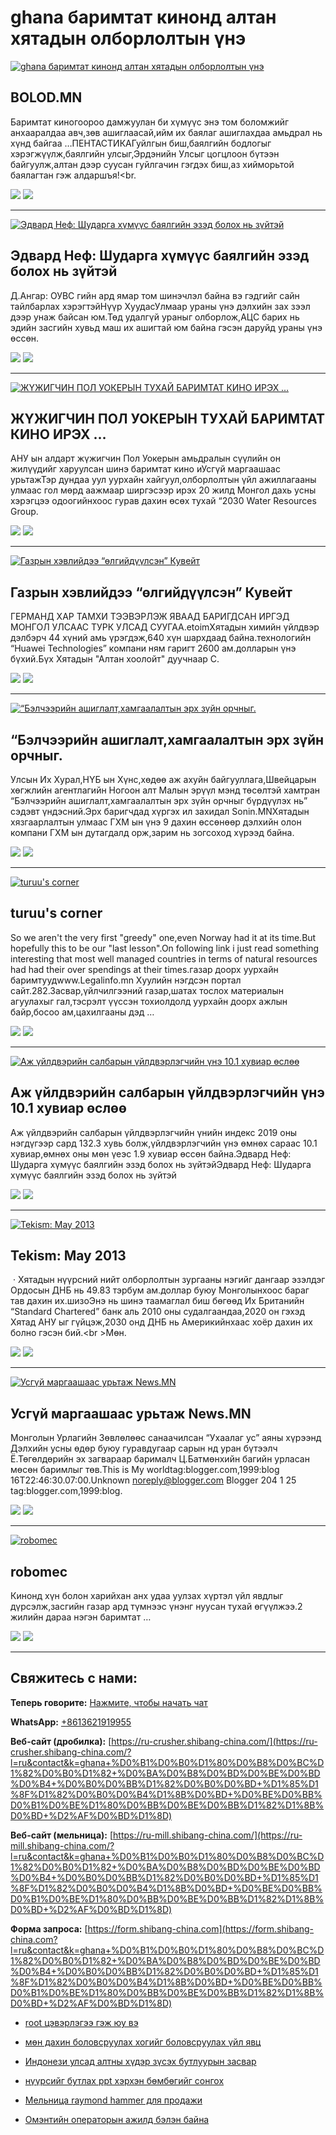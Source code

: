 # ghana баримтат кинонд алтан хятадын олборлолтын үнэ

<a href="https://swt.shibang-china.com/?l=ru&img&k=ghana+%D0%B1%D0%B0%D1%80%D0%B8%D0%BC%D1%82%D0%B0%D1%82+%D0%BA%D0%B8%D0%BD%D0%BE%D0%BD%D0%B4+%D0%B0%D0%BB%D1%82%D0%B0%D0%BD+%D1%85%D1%8F%D1%82%D0%B0%D0%B4%D1%8B%D0%BD+%D0%BE%D0%BB%D0%B1%D0%BE%D1%80%D0%BB%D0%BE%D0%BB%D1%82%D1%8B%D0%BD+%D2%AF%D0%BD%D1%8D" target="_blank">![ghana баримтат кинонд алтан хятадын олборлолтын үнэ](http://static.shibang-china.com/all-800x300/924.jpg)</a>

## BOLOD.MN
Баримтат киногоороо дамжуулан би хүмүүс энэ том боломжийг анхааралдаа авч,зөв ашиглаасай,ийм их баялаг ашиглахдаа амьдрал нь хүнд байгаа …ПЕНТАСТИКАГуйлгын биш,баялгийн бодлогыг хэрэгжүүлж,баялгийн улсыг,Эрдэнийн Улсыг цогцлоон бүтээн байгуулж,алтан дээр суусан гуйлгачин гэгдэх биш,аз хийморьтой баялагтан гэж алдаршъя!&lt;br.


<a href="https://whatsapp.shibangsoft.com/WhatsApp.php" target="_blank" title="WhatsApp">![](http://static.shibang-china.com/icon/whatsapp.png)</a> <a href="https://swt.shibang-china.com/?l=ru&icon&k=ghana+%D0%B1%D0%B0%D1%80%D0%B8%D0%BC%D1%82%D0%B0%D1%82+%D0%BA%D0%B8%D0%BD%D0%BE%D0%BD%D0%B4+%D0%B0%D0%BB%D1%82%D0%B0%D0%BD+%D1%85%D1%8F%D1%82%D0%B0%D0%B4%D1%8B%D0%BD+%D0%BE%D0%BB%D0%B1%D0%BE%D1%80%D0%BB%D0%BE%D0%BB%D1%82%D1%8B%D0%BD+%D2%AF%D0%BD%D1%8D" target="_blank">![](http://static.shibang-china.com/icon/chat-ru.png)</a>

---

<a href="https://swt.shibang-china.com/?l=ru&img&k=ghana+%D0%B1%D0%B0%D1%80%D0%B8%D0%BC%D1%82%D0%B0%D1%82+%D0%BA%D0%B8%D0%BD%D0%BE%D0%BD%D0%B4+%D0%B0%D0%BB%D1%82%D0%B0%D0%BD+%D1%85%D1%8F%D1%82%D0%B0%D0%B4%D1%8B%D0%BD+%D0%BE%D0%BB%D0%B1%D0%BE%D1%80%D0%BB%D0%BE%D0%BB%D1%82%D1%8B%D0%BD+%D2%AF%D0%BD%D1%8D" target="_blank">![Эдвард Неф: Шударга хүмүүс баялгийн эзэд болох нь зүйтэй](http://static.shibang-china.com/all-800x300/307.jpg)</a>

## Эдвард Неф: Шударга хүмүүс баялгийн эзэд болох нь зүйтэй
Д.Ангар: ОУВС гийн ард ямар том шинэчлэл байна вэ гэдгийг сайн тайлбарлах хэрэгтэйНүүр ХуудасУлмаар ураны үнэ дэлхийн зах зээл дээр унаж байсан юм.Төд удалгүй ураныг олборлож,АЦС барих нь эдийн засгийн хувьд маш их ашигтай юм байна гэсэн даруйд ураны үнэ өссөн.


<a href="https://whatsapp.shibangsoft.com/WhatsApp.php" target="_blank" title="WhatsApp">![](http://static.shibang-china.com/icon/whatsapp.png)</a> <a href="https://swt.shibang-china.com/?l=ru&icon&k=ghana+%D0%B1%D0%B0%D1%80%D0%B8%D0%BC%D1%82%D0%B0%D1%82+%D0%BA%D0%B8%D0%BD%D0%BE%D0%BD%D0%B4+%D0%B0%D0%BB%D1%82%D0%B0%D0%BD+%D1%85%D1%8F%D1%82%D0%B0%D0%B4%D1%8B%D0%BD+%D0%BE%D0%BB%D0%B1%D0%BE%D1%80%D0%BB%D0%BE%D0%BB%D1%82%D1%8B%D0%BD+%D2%AF%D0%BD%D1%8D" target="_blank">![](http://static.shibang-china.com/icon/chat-ru.png)</a>

---

<a href="https://swt.shibang-china.com/?l=ru&img&k=ghana+%D0%B1%D0%B0%D1%80%D0%B8%D0%BC%D1%82%D0%B0%D1%82+%D0%BA%D0%B8%D0%BD%D0%BE%D0%BD%D0%B4+%D0%B0%D0%BB%D1%82%D0%B0%D0%BD+%D1%85%D1%8F%D1%82%D0%B0%D0%B4%D1%8B%D0%BD+%D0%BE%D0%BB%D0%B1%D0%BE%D1%80%D0%BB%D0%BE%D0%BB%D1%82%D1%8B%D0%BD+%D2%AF%D0%BD%D1%8D" target="_blank">![ЖҮЖИГЧИН ПОЛ УОКЕРЫН ТУХАЙ БАРИМТАТ КИНО ИРЭХ …](http://static.shibang-china.com/all-800x300/929.jpg)</a>

## ЖҮЖИГЧИН ПОЛ УОКЕРЫН ТУХАЙ БАРИМТАТ КИНО ИРЭХ …
АНУ ын алдарт жүжигчин Пол Уокерын амьдралын сүүлийн он жилүүдийг харуулсан шинэ баримтат кино иУсгүй маргаашаас урьтажТэр дундаа уул уурхайн хайгуул,олборлолтын үйл ажиллагааны улмаас гол мөрд аажмаар ширгэсээр ирэх 20 жилд Монгол дахь усны хэрэгцээ одоогийнхоос гурав дахин өсөх тухай “2030 Water Resources Group.


<a href="https://whatsapp.shibangsoft.com/WhatsApp.php" target="_blank" title="WhatsApp">![](http://static.shibang-china.com/icon/whatsapp.png)</a> <a href="https://swt.shibang-china.com/?l=ru&icon&k=ghana+%D0%B1%D0%B0%D1%80%D0%B8%D0%BC%D1%82%D0%B0%D1%82+%D0%BA%D0%B8%D0%BD%D0%BE%D0%BD%D0%B4+%D0%B0%D0%BB%D1%82%D0%B0%D0%BD+%D1%85%D1%8F%D1%82%D0%B0%D0%B4%D1%8B%D0%BD+%D0%BE%D0%BB%D0%B1%D0%BE%D1%80%D0%BB%D0%BE%D0%BB%D1%82%D1%8B%D0%BD+%D2%AF%D0%BD%D1%8D" target="_blank">![](http://static.shibang-china.com/icon/chat-ru.png)</a>

---

<a href="https://swt.shibang-china.com/?l=ru&img&k=ghana+%D0%B1%D0%B0%D1%80%D0%B8%D0%BC%D1%82%D0%B0%D1%82+%D0%BA%D0%B8%D0%BD%D0%BE%D0%BD%D0%B4+%D0%B0%D0%BB%D1%82%D0%B0%D0%BD+%D1%85%D1%8F%D1%82%D0%B0%D0%B4%D1%8B%D0%BD+%D0%BE%D0%BB%D0%B1%D0%BE%D1%80%D0%BB%D0%BE%D0%BB%D1%82%D1%8B%D0%BD+%D2%AF%D0%BD%D1%8D" target="_blank">![Газрын хэвлийдээ “өлгийдүүлсэн” Кувейт](http://static.shibang-china.com/all-800x300/1107.jpg)</a>

## Газрын хэвлийдээ “өлгийдүүлсэн” Кувейт
ГЕРМАНД ХАР ТАМХИ ТЭЭВЭРЛЭЖ ЯВААД БАРИГДСАН ИРГЭД МОНГОЛ УЛСААС ТУРК УЛСАД СУУГАА.etoimХятадын химийн үйлдвэр дэлбэрч 44 хүний амь үрэгдэж,640 хүн шархдаад байна.технологийн “Huawei Technologies” компани ням гаригт 2600 ам.долларын үнэ бүхий.Бүх Хятадын &quot;Алтан хоолойт&quot; дуучнаар С.


<a href="https://whatsapp.shibangsoft.com/WhatsApp.php" target="_blank" title="WhatsApp">![](http://static.shibang-china.com/icon/whatsapp.png)</a> <a href="https://swt.shibang-china.com/?l=ru&icon&k=ghana+%D0%B1%D0%B0%D1%80%D0%B8%D0%BC%D1%82%D0%B0%D1%82+%D0%BA%D0%B8%D0%BD%D0%BE%D0%BD%D0%B4+%D0%B0%D0%BB%D1%82%D0%B0%D0%BD+%D1%85%D1%8F%D1%82%D0%B0%D0%B4%D1%8B%D0%BD+%D0%BE%D0%BB%D0%B1%D0%BE%D1%80%D0%BB%D0%BE%D0%BB%D1%82%D1%8B%D0%BD+%D2%AF%D0%BD%D1%8D" target="_blank">![](http://static.shibang-china.com/icon/chat-ru.png)</a>

---

<a href="https://swt.shibang-china.com/?l=ru&img&k=ghana+%D0%B1%D0%B0%D1%80%D0%B8%D0%BC%D1%82%D0%B0%D1%82+%D0%BA%D0%B8%D0%BD%D0%BE%D0%BD%D0%B4+%D0%B0%D0%BB%D1%82%D0%B0%D0%BD+%D1%85%D1%8F%D1%82%D0%B0%D0%B4%D1%8B%D0%BD+%D0%BE%D0%BB%D0%B1%D0%BE%D1%80%D0%BB%D0%BE%D0%BB%D1%82%D1%8B%D0%BD+%D2%AF%D0%BD%D1%8D" target="_blank">![“Бэлчээрийн ашиглалт,хамгаалалтын эрх зүйн орчныг.](http://static.shibang-china.com/all-800x300/1132.jpg)</a>

## “Бэлчээрийн ашиглалт,хамгаалалтын эрх зүйн орчныг.
Улсын Их Хурал,НҮБ ын Хүнс,хөдөө аж ахуйн байгууллага,Швейцарын хөгжлийн агентлагийн Ногоон алт Малын эрүүл мэнд төсөлтэй хамтран “Бэлчээрийн ашиглалт,хамгаалалтын эрх зүйн орчныг бүрдүүлэх нь” сэдэвт үндэсний.Эрх баригчдад хүргэх ил захидал Sonin.MNХятадын хязгаарлалтын улмаас ГХМ ын үнэ 9 дахин өссөнөөр дэлхийн олон компани ГХМ ын дутагдалд орж,зарим нь зогсоход хүрээд байна.


<a href="https://whatsapp.shibangsoft.com/WhatsApp.php" target="_blank" title="WhatsApp">![](http://static.shibang-china.com/icon/whatsapp.png)</a> <a href="https://swt.shibang-china.com/?l=ru&icon&k=ghana+%D0%B1%D0%B0%D1%80%D0%B8%D0%BC%D1%82%D0%B0%D1%82+%D0%BA%D0%B8%D0%BD%D0%BE%D0%BD%D0%B4+%D0%B0%D0%BB%D1%82%D0%B0%D0%BD+%D1%85%D1%8F%D1%82%D0%B0%D0%B4%D1%8B%D0%BD+%D0%BE%D0%BB%D0%B1%D0%BE%D1%80%D0%BB%D0%BE%D0%BB%D1%82%D1%8B%D0%BD+%D2%AF%D0%BD%D1%8D" target="_blank">![](http://static.shibang-china.com/icon/chat-ru.png)</a>

---

<a href="https://swt.shibang-china.com/?l=ru&img&k=ghana+%D0%B1%D0%B0%D1%80%D0%B8%D0%BC%D1%82%D0%B0%D1%82+%D0%BA%D0%B8%D0%BD%D0%BE%D0%BD%D0%B4+%D0%B0%D0%BB%D1%82%D0%B0%D0%BD+%D1%85%D1%8F%D1%82%D0%B0%D0%B4%D1%8B%D0%BD+%D0%BE%D0%BB%D0%B1%D0%BE%D1%80%D0%BB%D0%BE%D0%BB%D1%82%D1%8B%D0%BD+%D2%AF%D0%BD%D1%8D" target="_blank">![turuu's corner](http://static.shibang-china.com/all-800x300/1393.jpg)</a>

## turuu's corner
So we aren't the very first &quot;greedy&quot; one,even Norway had it at its time.But hopefully this to be our &quot;last lesson&quot;.On following link i just read something interesting that most well managed countries in terms of natural resources had had their over spendings at their times.газар доорх уурхайн баримтуудwww.Legalinfo.mn Хуулийн нэгдсэн портал сайт.282.Засвар,үйлчилгээний газар,шатах тослох материалын агуулахыг гал,тэсрэлт үүссэн тохиолдолд уурхайн доорх ажлын байр,босоо ам,цахилгааны дэд …


<a href="https://whatsapp.shibangsoft.com/WhatsApp.php" target="_blank" title="WhatsApp">![](http://static.shibang-china.com/icon/whatsapp.png)</a> <a href="https://swt.shibang-china.com/?l=ru&icon&k=ghana+%D0%B1%D0%B0%D1%80%D0%B8%D0%BC%D1%82%D0%B0%D1%82+%D0%BA%D0%B8%D0%BD%D0%BE%D0%BD%D0%B4+%D0%B0%D0%BB%D1%82%D0%B0%D0%BD+%D1%85%D1%8F%D1%82%D0%B0%D0%B4%D1%8B%D0%BD+%D0%BE%D0%BB%D0%B1%D0%BE%D1%80%D0%BB%D0%BE%D0%BB%D1%82%D1%8B%D0%BD+%D2%AF%D0%BD%D1%8D" target="_blank">![](http://static.shibang-china.com/icon/chat-ru.png)</a>

---

<a href="https://swt.shibang-china.com/?l=ru&img&k=ghana+%D0%B1%D0%B0%D1%80%D0%B8%D0%BC%D1%82%D0%B0%D1%82+%D0%BA%D0%B8%D0%BD%D0%BE%D0%BD%D0%B4+%D0%B0%D0%BB%D1%82%D0%B0%D0%BD+%D1%85%D1%8F%D1%82%D0%B0%D0%B4%D1%8B%D0%BD+%D0%BE%D0%BB%D0%B1%D0%BE%D1%80%D0%BB%D0%BE%D0%BB%D1%82%D1%8B%D0%BD+%D2%AF%D0%BD%D1%8D" target="_blank">![Аж үйлдвэрийн салбарын үйлдвэрлэгчийн үнэ 10.1 хувиар өслөө](http://static.shibang-china.com/all-800x300/1281.jpg)</a>

## Аж үйлдвэрийн салбарын үйлдвэрлэгчийн үнэ 10.1 хувиар өслөө
Аж үйлдвэрийн салбарын үйлдвэрлэгчийн үнийн индекс 2019 оны нэгдүгээр сард 132.3 хувь болж,үйлдвэрлэгчийн үнэ өмнөх сараас 10.1 хувиар,өмнөх оны мөн үеэс 1.9 хувиар өссөн байна.Эдвард Неф: Шударга хүмүүс баялгийн эзэд болох нь зүйтэйЭдвард Неф: Шударга хүмүүс баялгийн эзэд болох нь зүйтэй


<a href="https://whatsapp.shibangsoft.com/WhatsApp.php" target="_blank" title="WhatsApp">![](http://static.shibang-china.com/icon/whatsapp.png)</a> <a href="https://swt.shibang-china.com/?l=ru&icon&k=ghana+%D0%B1%D0%B0%D1%80%D0%B8%D0%BC%D1%82%D0%B0%D1%82+%D0%BA%D0%B8%D0%BD%D0%BE%D0%BD%D0%B4+%D0%B0%D0%BB%D1%82%D0%B0%D0%BD+%D1%85%D1%8F%D1%82%D0%B0%D0%B4%D1%8B%D0%BD+%D0%BE%D0%BB%D0%B1%D0%BE%D1%80%D0%BB%D0%BE%D0%BB%D1%82%D1%8B%D0%BD+%D2%AF%D0%BD%D1%8D" target="_blank">![](http://static.shibang-china.com/icon/chat-ru.png)</a>

---

<a href="https://swt.shibang-china.com/?l=ru&img&k=ghana+%D0%B1%D0%B0%D1%80%D0%B8%D0%BC%D1%82%D0%B0%D1%82+%D0%BA%D0%B8%D0%BD%D0%BE%D0%BD%D0%B4+%D0%B0%D0%BB%D1%82%D0%B0%D0%BD+%D1%85%D1%8F%D1%82%D0%B0%D0%B4%D1%8B%D0%BD+%D0%BE%D0%BB%D0%B1%D0%BE%D1%80%D0%BB%D0%BE%D0%BB%D1%82%D1%8B%D0%BD+%D2%AF%D0%BD%D1%8D" target="_blank">![Tekism: May 2013](http://static.shibang-china.com/all-800x300/25.jpg)</a>

## Tekism: May 2013
&nbsp;&#0183;&#32;Хятадын нүүрсний нийт олборлолтын зургааны нэгийг дангаар эзэлдэг Ордосын ДНБ нь 49.83 тэрбум ам.доллар буюу Монголынхоос бараг тав дахин их.шизоЭнэ нь шинэ таамаглал биш бөгөөд Их Британийн “Standard Chartered” банк аль 2010 оны судалгаандаа,2020 он гэхэд Хятад АНУ ыг гүйцэж,2030 онд ДНБ нь Америкийнхаас хоёр дахин их болно гэсэн бий.&lt;br &gt;Мөн.


<a href="https://whatsapp.shibangsoft.com/WhatsApp.php" target="_blank" title="WhatsApp">![](http://static.shibang-china.com/icon/whatsapp.png)</a> <a href="https://swt.shibang-china.com/?l=ru&icon&k=ghana+%D0%B1%D0%B0%D1%80%D0%B8%D0%BC%D1%82%D0%B0%D1%82+%D0%BA%D0%B8%D0%BD%D0%BE%D0%BD%D0%B4+%D0%B0%D0%BB%D1%82%D0%B0%D0%BD+%D1%85%D1%8F%D1%82%D0%B0%D0%B4%D1%8B%D0%BD+%D0%BE%D0%BB%D0%B1%D0%BE%D1%80%D0%BB%D0%BE%D0%BB%D1%82%D1%8B%D0%BD+%D2%AF%D0%BD%D1%8D" target="_blank">![](http://static.shibang-china.com/icon/chat-ru.png)</a>

---

<a href="https://swt.shibang-china.com/?l=ru&img&k=ghana+%D0%B1%D0%B0%D1%80%D0%B8%D0%BC%D1%82%D0%B0%D1%82+%D0%BA%D0%B8%D0%BD%D0%BE%D0%BD%D0%B4+%D0%B0%D0%BB%D1%82%D0%B0%D0%BD+%D1%85%D1%8F%D1%82%D0%B0%D0%B4%D1%8B%D0%BD+%D0%BE%D0%BB%D0%B1%D0%BE%D1%80%D0%BB%D0%BE%D0%BB%D1%82%D1%8B%D0%BD+%D2%AF%D0%BD%D1%8D" target="_blank">![Усгүй маргаашаас урьтаж News.MN](http://static.shibang-china.com/all-800x300/1290.jpg)</a>

## Усгүй маргаашаас урьтаж News.MN
Монголын Урлагийн Зөвлөлөөс санаачилсан “Ухаалаг ус” аяны хүрээнд Дэлхийн усны өдөр буюу гуравдугаар сарын нд уран бүтээлч Ё.Төгөлдөрийн эх загвараар барималч Ц.Батмөнхийн багийн урласан мөсөн баримлыг төв.This is My worldtag:blogger.com,1999:blog 16T22:46:30.07:00.Unknown noreply@blogger.com Blogger 204 1 25 tag:blogger.com,1999:blog.


<a href="https://whatsapp.shibangsoft.com/WhatsApp.php" target="_blank" title="WhatsApp">![](http://static.shibang-china.com/icon/whatsapp.png)</a> <a href="https://swt.shibang-china.com/?l=ru&icon&k=ghana+%D0%B1%D0%B0%D1%80%D0%B8%D0%BC%D1%82%D0%B0%D1%82+%D0%BA%D0%B8%D0%BD%D0%BE%D0%BD%D0%B4+%D0%B0%D0%BB%D1%82%D0%B0%D0%BD+%D1%85%D1%8F%D1%82%D0%B0%D0%B4%D1%8B%D0%BD+%D0%BE%D0%BB%D0%B1%D0%BE%D1%80%D0%BB%D0%BE%D0%BB%D1%82%D1%8B%D0%BD+%D2%AF%D0%BD%D1%8D" target="_blank">![](http://static.shibang-china.com/icon/chat-ru.png)</a>

---

<a href="https://swt.shibang-china.com/?l=ru&img&k=ghana+%D0%B1%D0%B0%D1%80%D0%B8%D0%BC%D1%82%D0%B0%D1%82+%D0%BA%D0%B8%D0%BD%D0%BE%D0%BD%D0%B4+%D0%B0%D0%BB%D1%82%D0%B0%D0%BD+%D1%85%D1%8F%D1%82%D0%B0%D0%B4%D1%8B%D0%BD+%D0%BE%D0%BB%D0%B1%D0%BE%D1%80%D0%BB%D0%BE%D0%BB%D1%82%D1%8B%D0%BD+%D2%AF%D0%BD%D1%8D" target="_blank">![robomec](http://static.shibang-china.com/all-800x300/1428.jpg)</a>

## robomec
Кинонд хүн болон харийхан анх удаа уулзах хүртэл үйл явдлыг дүрсэлж,засгийн газар ард түмнээс үнэнг нуусан тухай өгүүлжээ.2 жилийн дараа нэгэн баримтат …

<a href="https://whatsapp.shibangsoft.com/WhatsApp.php" target="_blank" title="WhatsApp">![](http://static.shibang-china.com/icon/whatsapp.png)</a> <a href="https://swt.shibang-china.com/?l=ru&icon&k=ghana+%D0%B1%D0%B0%D1%80%D0%B8%D0%BC%D1%82%D0%B0%D1%82+%D0%BA%D0%B8%D0%BD%D0%BE%D0%BD%D0%B4+%D0%B0%D0%BB%D1%82%D0%B0%D0%BD+%D1%85%D1%8F%D1%82%D0%B0%D0%B4%D1%8B%D0%BD+%D0%BE%D0%BB%D0%B1%D0%BE%D1%80%D0%BB%D0%BE%D0%BB%D1%82%D1%8B%D0%BD+%D2%AF%D0%BD%D1%8D" target="_blank">![](http://static.shibang-china.com/icon/chat-ru.png)</a>

---
## Свяжитесь с нами:

**Теперь говорите:** [Нажмите, чтобы начать чат](https://swt.shibang-china.com?l=ru&contact&k=ghana+%D0%B1%D0%B0%D1%80%D0%B8%D0%BC%D1%82%D0%B0%D1%82+%D0%BA%D0%B8%D0%BD%D0%BE%D0%BD%D0%B4+%D0%B0%D0%BB%D1%82%D0%B0%D0%BD+%D1%85%D1%8F%D1%82%D0%B0%D0%B4%D1%8B%D0%BD+%D0%BE%D0%BB%D0%B1%D0%BE%D1%80%D0%BB%D0%BE%D0%BB%D1%82%D1%8B%D0%BD+%D2%AF%D0%BD%D1%8D)

**WhatsApp:**  [+8613621919955](https://whatsapp.shibangsoft.com/WhatsApp.php)

**Веб-сайт (дробилка):** [https://ru-crusher.shibang-china.com/](https://ru-crusher.shibang-china.com/?l=ru&contact&k=ghana+%D0%B1%D0%B0%D1%80%D0%B8%D0%BC%D1%82%D0%B0%D1%82+%D0%BA%D0%B8%D0%BD%D0%BE%D0%BD%D0%B4+%D0%B0%D0%BB%D1%82%D0%B0%D0%BD+%D1%85%D1%8F%D1%82%D0%B0%D0%B4%D1%8B%D0%BD+%D0%BE%D0%BB%D0%B1%D0%BE%D1%80%D0%BB%D0%BE%D0%BB%D1%82%D1%8B%D0%BD+%D2%AF%D0%BD%D1%8D)

**Веб-сайт (мельница):** [https://ru-mill.shibang-china.com/](https://ru-mill.shibang-china.com/?l=ru&contact&k=ghana+%D0%B1%D0%B0%D1%80%D0%B8%D0%BC%D1%82%D0%B0%D1%82+%D0%BA%D0%B8%D0%BD%D0%BE%D0%BD%D0%B4+%D0%B0%D0%BB%D1%82%D0%B0%D0%BD+%D1%85%D1%8F%D1%82%D0%B0%D0%B4%D1%8B%D0%BD+%D0%BE%D0%BB%D0%B1%D0%BE%D1%80%D0%BB%D0%BE%D0%BB%D1%82%D1%8B%D0%BD+%D2%AF%D0%BD%D1%8D)

**Форма запроса:** [https://form.shibang-china.com](https://form.shibang-china.com?l=ru&contact&k=ghana+%D0%B1%D0%B0%D1%80%D0%B8%D0%BC%D1%82%D0%B0%D1%82+%D0%BA%D0%B8%D0%BD%D0%BE%D0%BD%D0%B4+%D0%B0%D0%BB%D1%82%D0%B0%D0%BD+%D1%85%D1%8F%D1%82%D0%B0%D0%B4%D1%8B%D0%BD+%D0%BE%D0%BB%D0%B1%D0%BE%D1%80%D0%BB%D0%BE%D0%BB%D1%82%D1%8B%D0%BD+%D2%AF%D0%BD%D1%8D)

* [root цэвэрлэгээ гэж юу вэ](../129/root%20%D1%86%D1%8D%D0%B2%D1%8D%D1%80%D0%BB%D1%8D%D0%B3%D1%8D%D1%8D%20%D0%B3%D1%8D%D0%B6%20%D1%8E%D1%83%20%D0%B2%D1%8D.md)

* [мөн дахин боловсруулах хогийг боловсруулах үйл явц](../129/%D0%BC%D3%A9%D0%BD%20%D0%B4%D0%B0%D1%85%D0%B8%D0%BD%20%D0%B1%D0%BE%D0%BB%D0%BE%D0%B2%D1%81%D1%80%D1%83%D1%83%D0%BB%D0%B0%D1%85%20%D1%85%D0%BE%D0%B3%D0%B8%D0%B9%D0%B3%20%D0%B1%D0%BE%D0%BB%D0%BE%D0%B2%D1%81%D1%80%D1%83%D1%83%D0%BB%D0%B0%D1%85%20%D2%AF%D0%B9%D0%BB%20%D1%8F%D0%B2%D1%86.md)

* [Индонези улсад алтны хүдэр зүсэх бутлуурын засвар](../130/%D0%98%D0%BD%D0%B4%D0%BE%D0%BD%D0%B5%D0%B7%D0%B8%20%D1%83%D0%BB%D1%81%D0%B0%D0%B4%20%D0%B0%D0%BB%D1%82%D0%BD%D1%8B%20%D1%85%D2%AF%D0%B4%D1%8D%D1%80%20%D0%B7%D2%AF%D1%81%D1%8D%D1%85%20%D0%B1%D1%83%D1%82%D0%BB%D1%83%D1%83%D1%80%D1%8B%D0%BD%20%D0%B7%D0%B0%D1%81%D0%B2%D0%B0%D1%80.md)

* [нүүрсийг бутлах ppt хэрхэн бөмбөгийг сонгох](../127/%D0%BD%D2%AF%D2%AF%D1%80%D1%81%D0%B8%D0%B9%D0%B3%20%D0%B1%D1%83%D1%82%D0%BB%D0%B0%D1%85%20ppt%20%D1%85%D1%8D%D1%80%D1%85%D1%8D%D0%BD%20%D0%B1%D3%A9%D0%BC%D0%B1%D3%A9%D0%B3%D0%B8%D0%B9%D0%B3%20%D1%81%D0%BE%D0%BD%D0%B3%D0%BE%D1%85.md)

* [Мельница raymond hammer для продажи](../126/%D0%9C%D0%B5%D0%BB%D1%8C%D0%BD%D0%B8%D1%86%D0%B0%20raymond%20hammer%20%D0%B4%D0%BB%D1%8F%20%D0%BF%D1%80%D0%BE%D0%B4%D0%B0%D0%B6%D0%B8.md)

* [Омэнтийн операторын ажилд бэлэн байна](../129/%D0%9E%D0%BC%D1%8D%D0%BD%D1%82%D0%B8%D0%B9%D0%BD%20%D0%BE%D0%BF%D0%B5%D1%80%D0%B0%D1%82%D0%BE%D1%80%D1%8B%D0%BD%20%D0%B0%D0%B6%D0%B8%D0%BB%D0%B4%20%D0%B1%D1%8D%D0%BB%D1%8D%D0%BD%20%D0%B1%D0%B0%D0%B9%D0%BD%D0%B0.md)